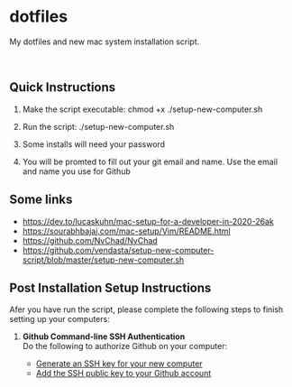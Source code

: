 # dotfiles

My dotfiles and new mac system installation script.

<br>

## Quick Instructions

   1. Make the script executable:
      chmod +x ./setup-new-computer.sh

   2. Run the script:
      ./setup-new-computer.sh

   3. Some installs will need your password

   4. You will be promted to fill out your git email and name. 
      Use the email and name you use for Github


## Some links

- https://dev.to/lucaskuhn/mac-setup-for-a-developer-in-2020-26ak
- https://sourabhbajaj.com/mac-setup/Vim/README.html
- https://github.com/NvChad/NvChad
- https://github.com/vendasta/setup-new-computer-script/blob/master/setup-new-computer.sh

## Post Installation Setup Instructions
Afer you have run the script, please complete the following steps to finish setting up your computers:

   
1. **Github Command-line SSH Authentication**\
   Do the following to authorize Github on your computer:
   - [Generate an SSH key for your new computer][generate key]
   - [Add the SSH public key to your Github account][add to github]
     
   [generate key]: https://help.github.com/en/github/authenticating-to-github/generating-a-new-ssh-key-and-adding-it-to-the-ssh-agent
   [add to github]: https://help.github.com/en/github/authenticating-to-github/adding-a-new-ssh-key-to-your-github-account
